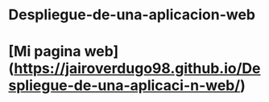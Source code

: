# Despliegue-de-una-aplicacion-web
# [Mi pagina web] (https://jairoverdugo98.github.io/Despliegue-de-una-aplicaci-n-web/)
